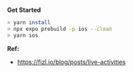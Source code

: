 **Get Started**

```bash
> yarn install 
> npx expo prebuild -p ios --clean
> yarn ios
```


**Ref:**
- https://fizl.io/blog/posts/live-activities